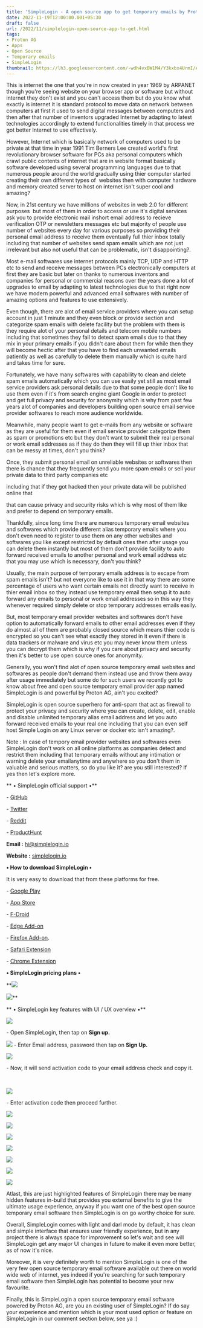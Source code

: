 ```yaml
---
title: 'SimpleLogin - A open source app to get temporary emails by Proton AG.'
date: 2022-11-19T12:00:00.001+05:30
draft: false
url: /2022/11/simplelogin-open-source-app-to-get.html
tags: 
- Proton AG
- Apps
- Open Source
- Temporary emails
- SimpleLogin
thumbnail: https://lh3.googleusercontent.com/-wdh4vxBW1M4/Y3kxbx4UrmI/AAAAAAAAPEE/JU-BLLv1vQYKWcD4vns6quzD4fyXWstLQCNcBGAsYHQ/s1600/1668886891980196-0.png
---
```


  

  

This is internet the one that you're in now created in year 1969 by ARPANET though you're seeing website on your browser app or software but without internet they don't exist and you can't access them but do you know what exactly is internet it is standard protocol to move data on network between computers at first it used to send digital messages between computers and then after that number of inventors upgraded Internet by adapting to latest technologies accordingly to extend functionalities timely in that process we got better Internet to use effectively.

  

However, Internet which is basically network of computers used to be private at that time in year 1991 Tim Berners Lee created world's first revolutionary browser software for PCs aka personal computers which crawl public contents of internet that are in website format basically software developed using several programming languages due to that numerous people around the world gradually using thier computer started creating their own different types of  websites then with computer hardware and memory created server to host on internet isn't super cool and amazing?

  

Now, in 21st century we have millions of websites in web 2.0 for different purposes  but most of them in order to access or use it's digital services ask you to provide electronic mail inshort email address to recieve verification OTP or newsletters messages etc but majority of people use number of websites every day for various purposes so providing their personal email address to receive them eventually full thier inbox totally including that number of websites send spam emails which are not just irrelevant but also not useful that can be problematic, isn't disappointing?.

  

Most e-mail softwares use internet protocols mainly TCP, UDP and HTTP etc to send and receive messages between PCs electronically computers at first they are basic but later on thanks to numerous inventors and companies for personal or commercial reasons over the years done a lot of upgrades to email by adapting to latest technologies due to that right now we have modern powerful and advanced email softwares with number of amazing options and features to use extensively.

  

Even though, there are alot of email service providers where you can setup account in just 1 minute and they even block or provide section and categorize spam emails with delete facility but the problem with them is they require alot of your personal details and telecom mobile numbers including that sometimes they fail to detect spam emails due to that they mix in your primary emails if you didn't care about them for while then they will become hectic after that you have to find each unwanted emails patiently as well as carefully to delete them manually which is quite hard and takes time for sure.

  

Fortunately, we have many softwares with capability to clean and delete spam emails automatically which you can use easily yet still as most email service providers ask personal details due to that some people don't like to use them even if it's from search engine giant Google in order to protect and get full privacy and security for anonymity which is why from past few years alot of companies and developers building open source email service provider softwares to reach more audience worldwide.

  

Meanwhile, many people want to get e-mails from any website or software as they are useful for them even if email service provider categorize them as spam or promotions etc but they don't want to submit their real personal or work email addresses as if they do then they will fill up thier inbox that can be messy at times, don't you think?

  

Once, they submit personal email on unreliable websites or softwares then there is chance that they frequently send you more spam emails or sell your private data to third party companies etc 

including that if they got hacked then your private data will be published online that 

that can cause privacy and security risks which is why most of them like and prefer to depend on temporary emails.  

  

Thankfully, since long time there are numerous temporary email websites and softwares which provide different alias temporary emails where you don't even need to register to use them on any other websites and softwares you like except restricted by default ones then after usage you can delete them instantly but most of them don't provide facility to auto forward received emails to another personal and work email address etc that you may use which is necessary, don't you think?

  

Usually, the main purpose of temporary emails address is to escape from spam emails isn't? but not everyone like to use it in that way there are some percentage of users who want certain emails not directly want to receive in thier email inbox so they instead use temporary email then setup it to auto forward any emails to personal or work email addresses so in this way they whenever required simply delete or stop temporary addresses emails easily.

  

But, most temporary email provider websites and softwares don't have option to automatically forward emails to other email addresses even if they do almost all of them are probably closed source which means thier code is encrypted so you can't see what exactly they stored in it even if there is data trackers or malware and virus etc you may never know them unless you can decrypt them which is why if you care about privacy and security then it's better to use open source ones for anonymity.

  

Generally, you won't find alot of open source temporary email websites and softwares as people don't demand them instead use and throw them away after usage immediately but some do for such users we recently got to know about free and open source temporary email provider app named SimpleLogin is and powerful by Proton AG, ain't you excited?

  

SimpleLogin is open source superhero for anti-spam that act as firewall to protect your privacy and security where you can create, delete, edit, enable and disable unlimited temporary alias email address and let you auto forward received emails to your real one including that you can even self host Simple Login on any Linux server or docker etc isn't amazing?.

  

Note : In case of tempory email provider websites and softwares even SimpleLogin don't work on all online platforms as companies detect and restrict them including that temporary emails without any intimation or warning delete your emailanytime and anywhere so you don't them in valuable and serious matters, so do you like it? are you still interested? If yes then let's explore more.

  

** • SimpleLogin official support •**

\- [GitHub](https://github.com/simple-login/app)

\- [Twitter](https://twitter.com/SimpleLogin)

\- [Reddit](https://www.reddit.com/r/Simplelogin/)

\- [ProductHunt](https://www.producthunt.com/posts/simplelogin)

**Email :** [hi@simplelogin.io](mailto:hi@simplelogin.io)

**Website :** [simplelogin.io](http://simplelogin.io)

**• How to download SimpleLogin •**

  

It is very easy to download that from these platforms for free.

  

\- [Google Play](https://play.google.com/store/apps/details?id=io.simplelogin.android)

\- [App Store](https://apps.apple.com/app/id1494359858)

\- [F-Droid](https://f-droid.org/en/packages/io.simplelogin.android.fdroid/)

\- [Edge Add-on](https://microsoftedge.microsoft.com/addons/detail/simpleloginreceive-sen/diacfpipniklenphgljfkmhinphjlfff)

\- [Firefox Add-on](https://addons.mozilla.org/firefox/addon/simplelogin/).

\- [Safari Extension](https://apps.apple.com/app/id1494051017)

\- [Chrome Extension](https://chrome.google.com/webstore/detail/dphilobhebphkdjbpfohgikllaljmgbn)

  

**• SimpleLogin pricing plans •**

 **![](https://lh3.googleusercontent.com/-NmuJG96SQGU/Y3kxa2njP4I/AAAAAAAAPEA/dpFKrVObRrAO5hIciziMMEcNiMAbFFQaACNcBGAsYHQ/s1600/1668886888468206-1.png) 

 ![](https://lh3.googleusercontent.com/-gMysQb8NVdg/Y3kxaPhsBoI/AAAAAAAAPD8/zsSfuAW1VJQdcwEkvKjiIRqD5BZvjLiLgCNcBGAsYHQ/s1600/1668886884971714-2.png)** 

  

  

** • SimpleLogin key features with UI / UX overview •**

 **![](https://lh3.googleusercontent.com/-OV9_lcC5Kak/Y3kxZLuPT4I/AAAAAAAAPD4/E0p5u-Wgmx4gtml61fw6e4mHobM0IBtxQCNcBGAsYHQ/s1600/1668886881557210-3.png)** 

\- Open SimpleLogin, then tap on **Sign up.**

 **![](https://lh3.googleusercontent.com/-Ir_zI7fH1zc/Y3kxYWEYBgI/AAAAAAAAPD0/vFx8_p9tDNwXxdD3o95k2ZcCKxb8TUH6wCNcBGAsYHQ/s1600/1668886878238980-4.png)** \- Enter Email address, password then tap on **Sign Up.**

 **![](https://lh3.googleusercontent.com/-3q_6pLF-ldU/Y3kxXeG7UZI/AAAAAAAAPDw/ixIdtJ-9PJwkqmjzOIOklwUzpcV2YMxmQCNcBGAsYHQ/s1600/1668886874518325-5.png)** 

\- Now, it will send activation code to your email address check and copy it.

  
 

 ![](https://lh3.googleusercontent.com/-46IoC5Rj_sQ/Y3kxWvANaxI/AAAAAAAAPDs/nAY9Z7L5zK8PwjwOW4JA_B7DUDS1UsrUQCNcBGAsYHQ/s1600/1668886871185845-6.png) 

\- Enter activation code then proceed further.

  

 ![](https://lh3.googleusercontent.com/-5DNtYajVEQU/Y3kxVhpZqpI/AAAAAAAAPDo/ih_fovkoFLYtKfsg8rAZRcUiH2GEt3zbACNcBGAsYHQ/s1600/1668886867741823-7.png) 

 ![](https://lh3.googleusercontent.com/-3f6FWjfgstM/Y3kxU2nFW0I/AAAAAAAAPDk/VrMpIXXkjHcbY6Pn5qXISHu3SX9h1FphgCNcBGAsYHQ/s1600/1668886864547185-8.png) 

  

 ![](https://lh3.googleusercontent.com/-9QK1kX_bjBU/Y3kxUFdmUlI/AAAAAAAAPDg/795PEetp0b49lgPLPIYOa61-dVkPHEckgCNcBGAsYHQ/s1600/1668886861124686-9.png) 

  

  

 ![](https://lh3.googleusercontent.com/-dV1pOQIeJQo/Y3kxTBCKaWI/AAAAAAAAPDc/2xy0MHhkTPkV3u9YoBF-6urpiUwOxLaDwCNcBGAsYHQ/s1600/1668886857551647-10.png) 

 ![](https://lh3.googleusercontent.com/-WTv193Jp1sI/Y3kxSY1FsfI/AAAAAAAAPDY/S7zo8v0wK30VavUIHFI5TuQdtQ7WEH3HwCNcBGAsYHQ/s1600/1668886853970318-11.png) 

  

 ![](https://lh3.googleusercontent.com/-2EewcPNLEmg/Y3kxRfG50VI/AAAAAAAAPDU/_iBXgpFWtMQkmwwzw1TOXfzRe86dUMd1QCNcBGAsYHQ/s1600/1668886850595231-12.png) 

 ![](https://lh3.googleusercontent.com/-Bx7YzfOdxfA/Y3kxQsjd64I/AAAAAAAAPDQ/SpkvbAR-Nj446fHR8681y7NiRSVPtR4tgCNcBGAsYHQ/s1600/1668886846831391-13.png) 

  

  

  

Atlast, this are just highlighted features of SimpleLogin there may be many hidden features in-build that provides you external benefits to give the ultimate usage experience, anyway if you want one of the best open source temporary email software then SimpleLogin is on go worthy choice for sure.

  

Overall, SimpleLogin comes with light and darl mode by default, it has clean and simple interface that ensures user friendly experience, but in any project there is always space for improvement so let's wait and see will SimpleLogin get any major UI changes in future to make it even more better, as of now it's nice.

  

Moreover, it is very definitely worth to mention SimpleLogin is one of the very few open source temporary email software available out there on world wide web of internet, yes indeed if you're searching for such temporary email software then SimpleLogin has potential to become your new favourite.

  

Finally, this is SimpleLogin a open source temporary email software powered by Proton AG, are you an existing user of SimpleLogin? If do say your experience and mention which is your most used option or feature on SimpleLogin in our comment section below, see ya :)